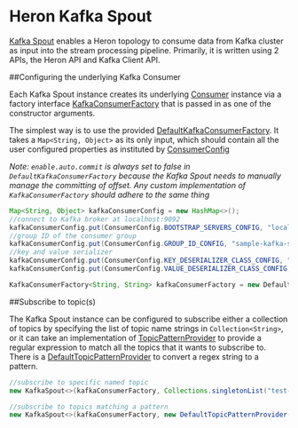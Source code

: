 # Heron Kafka Spout

[Kafka Spout](../heron-kafka-spout/src/main/java/org/apache/heron/spouts/kafka/KafkaSpout.java) enables a Heron topology to consume data from Kafka cluster as input into the stream processing pipeline. Primarily, it is written using 2 APIs, the Heron API and Kafka Client API.

##Configuring the underlying Kafka Consumer

Each Kafka Spout instance creates its underlying [Consumer](https://kafka.apache.org/21/javadoc/index.html?org/apache/kafka/clients/consumer/KafkaConsumer.html) instance via a factory interface [KafkaConsumerFactory](../heron-kafka-spout/src/main/java/org/apache/heron/spouts/kafka/KafkaConsumerFactory.java) that is passed in as one of the constructor arguments.

The simplest way is to use the provided [DefaultKafkaConsumerFactory](../heron-kafka-spout/src/main/java/org/apache/heron/spouts/kafka/DefaultKafkaConsumerFactory.java). It takes a `Map<String, Object>` as its only input, which should contain all the user configured properties as instituted by [ConsumerConfig](https://kafka.apache.org/21/javadoc/index.html?org/apache/kafka/clients/consumer/KafkaConsumer.html)

_Note: `enable.auto.commit` is always set to false in `DefaultKafkaConsumerFactory` because the Kafka Spout needs to manually manage the committing of offset. Any custom implementation of `KafkaConsumerFactory` should adhere to the same thing_

```java
Map<String, Object> kafkaConsumerConfig = new HashMap<>();
//connect to Kafka broker at localhost:9092
kafkaConsumerConfig.put(ConsumerConfig.BOOTSTRAP_SERVERS_CONFIG, "localhost:9092");
//group ID of the consumer group
kafkaConsumerConfig.put(ConsumerConfig.GROUP_ID_CONFIG, "sample-kafka-spout");
//key and value serializer
kafkaConsumerConfig.put(ConsumerConfig.KEY_DESERIALIZER_CLASS_CONFIG, "org.apache.kafka.common.serialization.StringDeserializer");
kafkaConsumerConfig.put(ConsumerConfig.VALUE_DESERIALIZER_CLASS_CONFIG, "org.apache.kafka.common.serialization.StringDeserializer");

KafkaConsumerFactory<String, String> kafkaConsumerFactory = new DefaultKafkaConsumerFactory<>(kafkaConsumerConfig);
```

##Subscribe to topic(s)

The Kafka Spout instance can be configured to subscribe either a collection of topics by specifying the list of topic name strings in `Collection<String>`, or it can take an implementation of [TopicPatternProvider](../heron-kafka-spout/src/main/java/org/apache/heron/spouts/kafka/TopicPatternProvider.java) to provide a regular expression to match all the topics that it wants to subscribe to. There is a [DefaultTopicPatternProvider](../heron-kafka-spout/src/main/java/org/apache/heron/spouts/kafka/DefaultTopicPatternProvider.java) to convert a regex string to a pattern.

```java
//subscribe to specific named topic
new KafkaSpout<>(kafkaConsumerFactory, Collections.singletonList("test-topic"))

//subscribe to topics matching a pattern
new KafkaSpout<>(kafkaConsumerFactory, new DefaultTopicPatternProvider("test-.*"));
```